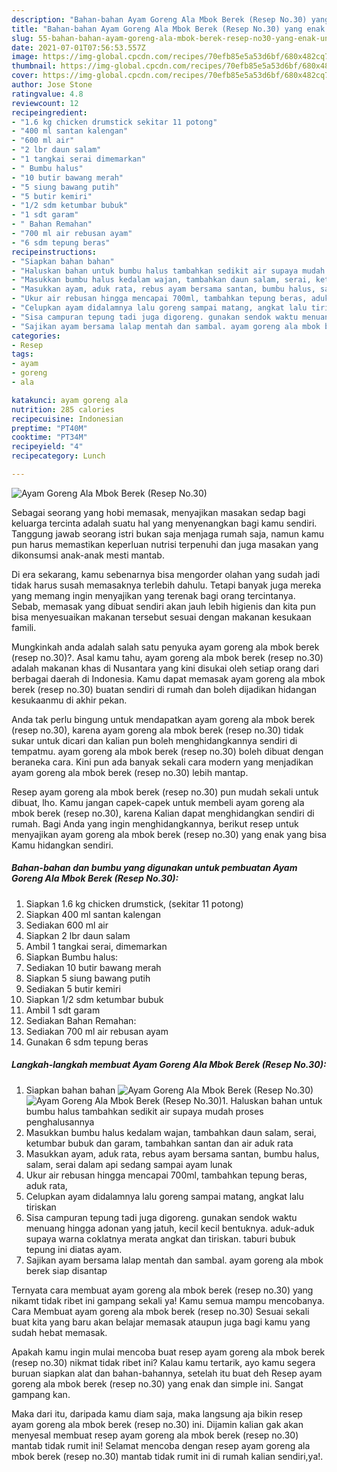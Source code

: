 ```yaml
---
description: "Bahan-bahan Ayam Goreng Ala Mbok Berek (Resep No.30) yang enak Untuk Jualan"
title: "Bahan-bahan Ayam Goreng Ala Mbok Berek (Resep No.30) yang enak Untuk Jualan"
slug: 55-bahan-bahan-ayam-goreng-ala-mbok-berek-resep-no30-yang-enak-untuk-jualan
date: 2021-07-01T07:56:53.557Z
image: https://img-global.cpcdn.com/recipes/70efb85e5a53d6bf/680x482cq70/ayam-goreng-ala-mbok-berek-resep-no30-foto-resep-utama.jpg
thumbnail: https://img-global.cpcdn.com/recipes/70efb85e5a53d6bf/680x482cq70/ayam-goreng-ala-mbok-berek-resep-no30-foto-resep-utama.jpg
cover: https://img-global.cpcdn.com/recipes/70efb85e5a53d6bf/680x482cq70/ayam-goreng-ala-mbok-berek-resep-no30-foto-resep-utama.jpg
author: Jose Stone
ratingvalue: 4.8
reviewcount: 12
recipeingredient:
- "1.6 kg chicken drumstick sekitar 11 potong"
- "400 ml santan kalengan"
- "600 ml air"
- "2 lbr daun salam"
- "1 tangkai serai dimemarkan"
- " Bumbu halus"
- "10 butir bawang merah"
- "5 siung bawang putih"
- "5 butir kemiri"
- "1/2 sdm ketumbar bubuk"
- "1 sdt garam"
- " Bahan Remahan"
- "700 ml air rebusan ayam"
- "6 sdm tepung beras"
recipeinstructions:
- "Siapkan bahan bahan"
- "Haluskan bahan untuk bumbu halus tambahkan sedikit air supaya mudah proses penghalusannya"
- "Masukkan bumbu halus kedalam wajan, tambahkan daun salam, serai, ketumbar bubuk dan garam, tambahkan santan dan air aduk rata"
- "Masukkan ayam, aduk rata, rebus ayam bersama santan, bumbu halus, salam, serai dalam api sedang sampai ayam lunak"
- "Ukur air rebusan hingga mencapai 700ml, tambahkan tepung beras, aduk rata,"
- "Celupkan ayam didalamnya lalu goreng sampai matang, angkat lalu tiriskan"
- "Sisa campuran tepung tadi juga digoreng. gunakan sendok waktu menuang hingga adonan yang jatuh, kecil kecil bentuknya. aduk-aduk supaya warna coklatnya merata angkat dan tiriskan. taburi bubuk tepung ini diatas ayam."
- "Sajikan ayam bersama lalap mentah dan sambal. ayam goreng ala mbok berek siap disantap"
categories:
- Resep
tags:
- ayam
- goreng
- ala

katakunci: ayam goreng ala 
nutrition: 285 calories
recipecuisine: Indonesian
preptime: "PT40M"
cooktime: "PT34M"
recipeyield: "4"
recipecategory: Lunch

---
```



![Ayam Goreng Ala Mbok Berek (Resep No.30)](https://img-global.cpcdn.com/recipes/70efb85e5a53d6bf/680x482cq70/ayam-goreng-ala-mbok-berek-resep-no30-foto-resep-utama.jpg)

Sebagai seorang yang hobi memasak, menyajikan masakan sedap bagi keluarga tercinta adalah suatu hal yang menyenangkan bagi kamu sendiri. Tanggung jawab seorang istri bukan saja menjaga rumah saja, namun kamu pun harus memastikan keperluan nutrisi terpenuhi dan juga masakan yang dikonsumsi anak-anak mesti mantab.

Di era  sekarang, kamu sebenarnya bisa mengorder olahan yang sudah jadi tidak harus susah memasaknya terlebih dahulu. Tetapi banyak juga mereka yang memang ingin menyajikan yang terenak bagi orang tercintanya. Sebab, memasak yang dibuat sendiri akan jauh lebih higienis dan kita pun bisa menyesuaikan makanan tersebut sesuai dengan makanan kesukaan famili. 



Mungkinkah anda adalah salah satu penyuka ayam goreng ala mbok berek (resep no.30)?. Asal kamu tahu, ayam goreng ala mbok berek (resep no.30) adalah makanan khas di Nusantara yang kini disukai oleh setiap orang dari berbagai daerah di Indonesia. Kamu dapat memasak ayam goreng ala mbok berek (resep no.30) buatan sendiri di rumah dan boleh dijadikan hidangan kesukaanmu di akhir pekan.

Anda tak perlu bingung untuk mendapatkan ayam goreng ala mbok berek (resep no.30), karena ayam goreng ala mbok berek (resep no.30) tidak sukar untuk dicari dan kalian pun boleh menghidangkannya sendiri di tempatmu. ayam goreng ala mbok berek (resep no.30) boleh dibuat dengan beraneka cara. Kini pun ada banyak sekali cara modern yang menjadikan ayam goreng ala mbok berek (resep no.30) lebih mantap.

Resep ayam goreng ala mbok berek (resep no.30) pun mudah sekali untuk dibuat, lho. Kamu jangan capek-capek untuk membeli ayam goreng ala mbok berek (resep no.30), karena Kalian dapat menghidangkan sendiri di rumah. Bagi Anda yang ingin menghidangkannya, berikut resep untuk menyajikan ayam goreng ala mbok berek (resep no.30) yang enak yang bisa Kamu hidangkan sendiri.

<!--inarticleads1-->

##### Bahan-bahan dan bumbu yang digunakan untuk pembuatan Ayam Goreng Ala Mbok Berek (Resep No.30):

1. Siapkan 1.6 kg chicken drumstick, (sekitar 11 potong)
1. Siapkan 400 ml santan kalengan
1. Sediakan 600 ml air
1. Siapkan 2 lbr daun salam
1. Ambil 1 tangkai serai, dimemarkan
1. Siapkan  Bumbu halus:
1. Sediakan 10 butir bawang merah
1. Siapkan 5 siung bawang putih
1. Sediakan 5 butir kemiri
1. Siapkan 1/2 sdm ketumbar bubuk
1. Ambil 1 sdt garam
1. Sediakan  Bahan Remahan:
1. Sediakan 700 ml air rebusan ayam
1. Gunakan 6 sdm tepung beras




<!--inarticleads2-->

##### Langkah-langkah membuat Ayam Goreng Ala Mbok Berek (Resep No.30):

1. Siapkan bahan bahan
<img src="https://img-global.cpcdn.com/steps/60de0fab59d0e0cb/160x128cq70/ayam-goreng-ala-mbok-berek-resep-no30-langkah-memasak-1-foto.jpg" alt="Ayam Goreng Ala Mbok Berek (Resep No.30)"><img src="https://img-global.cpcdn.com/steps/c4004c6931c548e1/160x128cq70/ayam-goreng-ala-mbok-berek-resep-no30-langkah-memasak-1-foto.jpg" alt="Ayam Goreng Ala Mbok Berek (Resep No.30)">1. Haluskan bahan untuk bumbu halus tambahkan sedikit air supaya mudah proses penghalusannya
1. Masukkan bumbu halus kedalam wajan, tambahkan daun salam, serai, ketumbar bubuk dan garam, tambahkan santan dan air aduk rata
1. Masukkan ayam, aduk rata, rebus ayam bersama santan, bumbu halus, salam, serai dalam api sedang sampai ayam lunak
1. Ukur air rebusan hingga mencapai 700ml, tambahkan tepung beras, aduk rata,
1. Celupkan ayam didalamnya lalu goreng sampai matang, angkat lalu tiriskan
1. Sisa campuran tepung tadi juga digoreng. gunakan sendok waktu menuang hingga adonan yang jatuh, kecil kecil bentuknya. aduk-aduk supaya warna coklatnya merata angkat dan tiriskan. taburi bubuk tepung ini diatas ayam.
1. Sajikan ayam bersama lalap mentah dan sambal. ayam goreng ala mbok berek siap disantap




Ternyata cara membuat ayam goreng ala mbok berek (resep no.30) yang nikamt tidak ribet ini gampang sekali ya! Kamu semua mampu mencobanya. Cara Membuat ayam goreng ala mbok berek (resep no.30) Sesuai sekali buat kita yang baru akan belajar memasak ataupun juga bagi kamu yang sudah hebat memasak.

Apakah kamu ingin mulai mencoba buat resep ayam goreng ala mbok berek (resep no.30) nikmat tidak ribet ini? Kalau kamu tertarik, ayo kamu segera buruan siapkan alat dan bahan-bahannya, setelah itu buat deh Resep ayam goreng ala mbok berek (resep no.30) yang enak dan simple ini. Sangat gampang kan. 

Maka dari itu, daripada kamu diam saja, maka langsung aja bikin resep ayam goreng ala mbok berek (resep no.30) ini. Dijamin kalian gak akan menyesal membuat resep ayam goreng ala mbok berek (resep no.30) mantab tidak rumit ini! Selamat mencoba dengan resep ayam goreng ala mbok berek (resep no.30) mantab tidak rumit ini di rumah kalian sendiri,ya!.

